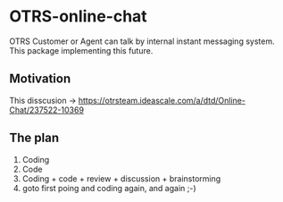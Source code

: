 OTRS-online-chat
================

OTRS Customer or Agent can talk by internal instant messaging system. This package implementing this future.

Motivation
----------
This disscusion -> https://otrsteam.ideascale.com/a/dtd/Online-Chat/237522-10369


The plan
--------

1. Coding
1. Code
1. Coding + code + review + discussion + brainstorming
1. goto first poing and coding again, and again ;-)

